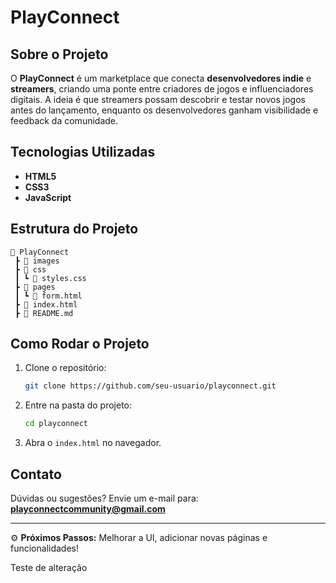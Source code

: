 # PlayConnect

## Sobre o Projeto
O **PlayConnect** é um marketplace que conecta **desenvolvedores indie** e **streamers**, criando uma ponte entre criadores de jogos e influenciadores digitais. A ideia é que streamers possam descobrir e testar novos jogos antes do lançamento, enquanto os desenvolvedores ganham visibilidade e feedback da comunidade.

## Tecnologias Utilizadas
- **HTML5**
- **CSS3**
- **JavaScript** 

## Estrutura do Projeto
```
📁 PlayConnect
 ┣ 📂 images
 ┣ 📂 css
 ┃ ┗ 📜 styles.css
 ┣ 📂 pages
 ┃ ┗ 📜 form.html
 ┣ 📜 index.html
 ┣ 📜 README.md
```

## Como Rodar o Projeto
1. Clone o repositório:
   ```bash
   git clone https://github.com/seu-usuario/playconnect.git
   ```
2. Entre na pasta do projeto:
   ```bash
   cd playconnect
   ```
3. Abra o `index.html` no navegador.

## Contato
Dúvidas ou sugestões? Envie um e-mail para: **playconnectcommunity@gmail.com**

---
⚙️ **Próximos Passos:** Melhorar a UI, adicionar novas páginas e funcionalidades!

Teste de alteração
